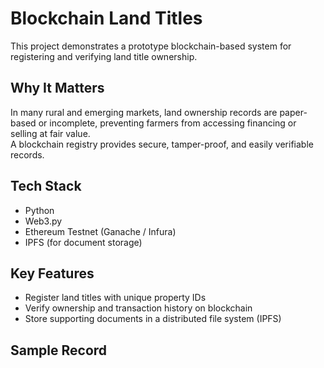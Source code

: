 # Blockchain Land Titles

This project demonstrates a prototype blockchain-based system for registering and verifying land title ownership.

## Why It Matters
In many rural and emerging markets, land ownership records are paper-based or incomplete, preventing farmers from accessing financing or selling at fair value.  
A blockchain registry provides secure, tamper-proof, and easily verifiable records.

## Tech Stack
- Python
- Web3.py
- Ethereum Testnet (Ganache / Infura)
- IPFS (for document storage)

## Key Features
- Register land titles with unique property IDs
- Verify ownership and transaction history on blockchain
- Store supporting documents in a distributed file system (IPFS)

## Sample Record
